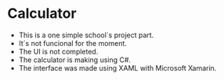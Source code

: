 # Calculator
- This is a one simple school´s project part.
- It´s not funcional for the moment.
- The UI is not completed.
- The calculator is making using C#.
- The interface was made using XAML with Microsoft Xamarin.
